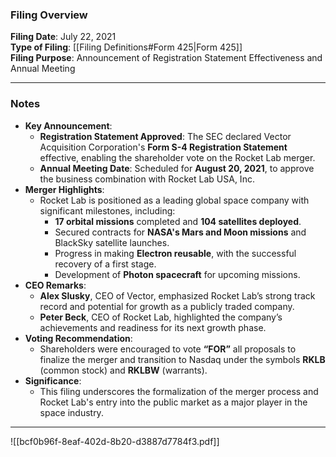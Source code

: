 ### Filing Overview

**Filing Date**: July 22, 2021  
**Type of Filing**: [[Filing Definitions#Form 425|Form 425]]  
**Filing Purpose**: Announcement of Registration Statement Effectiveness and Annual Meeting

---
### Notes

- **Key Announcement**:
    - **Registration Statement Approved**: The SEC declared Vector Acquisition Corporation's **Form S-4 Registration Statement** effective, enabling the shareholder vote on the Rocket Lab merger.
    - **Annual Meeting Date**: Scheduled for **August 20, 2021**, to approve the business combination with Rocket Lab USA, Inc.
- **Merger Highlights**:
    - Rocket Lab is positioned as a leading global space company with significant milestones, including:
        - **17 orbital missions** completed and **104 satellites deployed**.
        - Secured contracts for **NASA's Mars and Moon missions** and BlackSky satellite launches.
        - Progress in making **Electron reusable**, with the successful recovery of a first stage.
        - Development of **Photon spacecraft** for upcoming missions.
- **CEO Remarks**:
    - **Alex Slusky**, CEO of Vector, emphasized Rocket Lab’s strong track record and potential for growth as a publicly traded company.
    - **Peter Beck**, CEO of Rocket Lab, highlighted the company’s achievements and readiness for its next growth phase.
- **Voting Recommendation**:
    - Shareholders were encouraged to vote **“FOR”** all proposals to finalize the merger and transition to Nasdaq under the symbols **RKLB** (common stock) and **RKLBW** (warrants).
- **Significance**:
    - This filing underscores the formalization of the merger process and Rocket Lab's entry into the public market as a major player in the space industry.

---

![[bcf0b96f-8eaf-402d-8b20-d3887d7784f3.pdf]]
